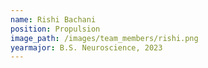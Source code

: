 ```yaml
---
name: Rishi Bachani
position: Propulsion
image_path: /images/team_members/rishi.png
yearmajor: B.S. Neuroscience, 2023
---
```

